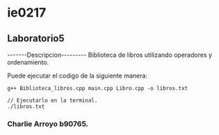 # ie0217
## Laboratorio5


-------Descripcion---------
Biblioteca de libros utilizando operadores y ordenamiento.


Puede ejecutar el codigo de la siguiente manera:
```
g++ Biblioteca_libros.cpp main.cpp Libro.cpp -o libros.txt

// Ejecutarlo en la terminal.
./libros.txt
```






### Charlie Arroyo b90765.